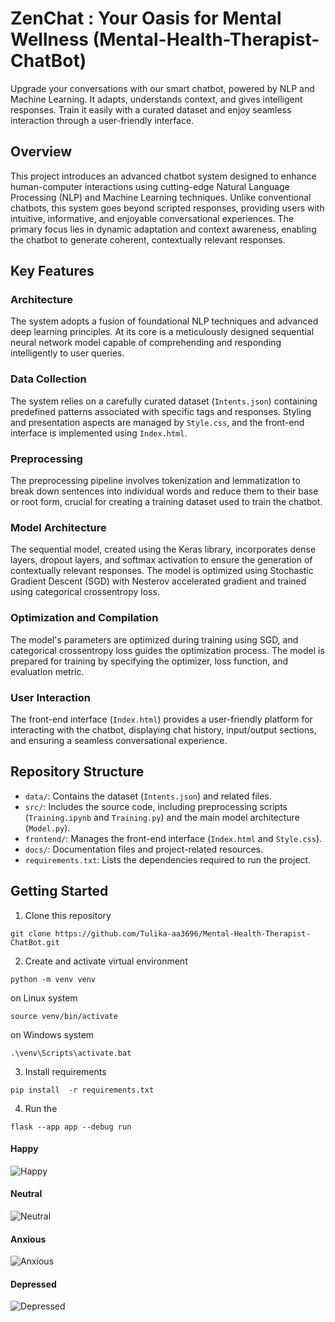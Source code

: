 # ZenChat : Your Oasis for Mental Wellness (Mental-Health-Therapist-ChatBot)
Upgrade your conversations with our smart chatbot, powered by NLP and Machine Learning. It adapts, understands context, and gives intelligent responses. Train it easily with a curated dataset and enjoy seamless interaction through a user-friendly interface.

## Overview

This project introduces an advanced chatbot system designed to enhance human-computer interactions using cutting-edge Natural Language Processing (NLP) and Machine Learning techniques. Unlike conventional chatbots, this system goes beyond scripted responses, providing users with intuitive, informative, and enjoyable conversational experiences. The primary focus lies in dynamic adaptation and context awareness, enabling the chatbot to generate coherent, contextually relevant responses.

## Key Features

### Architecture

The system adopts a fusion of foundational NLP techniques and advanced deep learning principles. At its core is a meticulously designed sequential neural network model capable of comprehending and responding intelligently to user queries.

### Data Collection

The system relies on a carefully curated dataset (`Intents.json`) containing predefined patterns associated with specific tags and responses. Styling and presentation aspects are managed by `Style.css`, and the front-end interface is implemented using `Index.html`.

### Preprocessing

The preprocessing pipeline involves tokenization and lemmatization to break down sentences into individual words and reduce them to their base or root form, crucial for creating a training dataset used to train the chatbot.

### Model Architecture

The sequential model, created using the Keras library, incorporates dense layers, dropout layers, and softmax activation to ensure the generation of contextually relevant responses. The model is optimized using Stochastic Gradient Descent (SGD) with Nesterov accelerated gradient and trained using categorical crossentropy loss.

### Optimization and Compilation

The model's parameters are optimized during training using SGD, and categorical crossentropy loss guides the optimization process. The model is prepared for training by specifying the optimizer, loss function, and evaluation metric.

### User Interaction

The front-end interface (`Index.html`) provides a user-friendly platform for interacting with the chatbot, displaying chat history, input/output sections, and ensuring a seamless conversational experience.

## Repository Structure

- `data/`: Contains the dataset (`Intents.json`) and related files.
- `src/`: Includes the source code, including preprocessing scripts (`Training.ipynb` and `Training.py`) and the main model architecture (`Model.py`).
- `frontend/`: Manages the front-end interface (`Index.html` and `Style.css`).
- `docs/`: Documentation files and project-related resources.
- `requirements.txt`: Lists the dependencies required to run the project.

## Getting Started

1. Clone this repository

```
git clone https://github.com/Tulika-aa3696/Mental-Health-Therapist-ChatBot.git
```

2. Create and activate virtual environment 

```
python -m venv venv
```
on Linux system
```
source venv/bin/activate
```
on Windows system
```
.\venv\Scripts\activate.bat
```
3. Install requirements

```
pip install  -r requirements.txt
```

4. Run the 
```
flask --app app --debug run

```
#### Happy

![Happy](static/img/happy.png)

#### Neutral

![Neutral](static/img/neutral.png)

#### Anxious

![Anxious](static/img/anxious.png)

#### Depressed

![Depressed](static/img/depressed.png)



